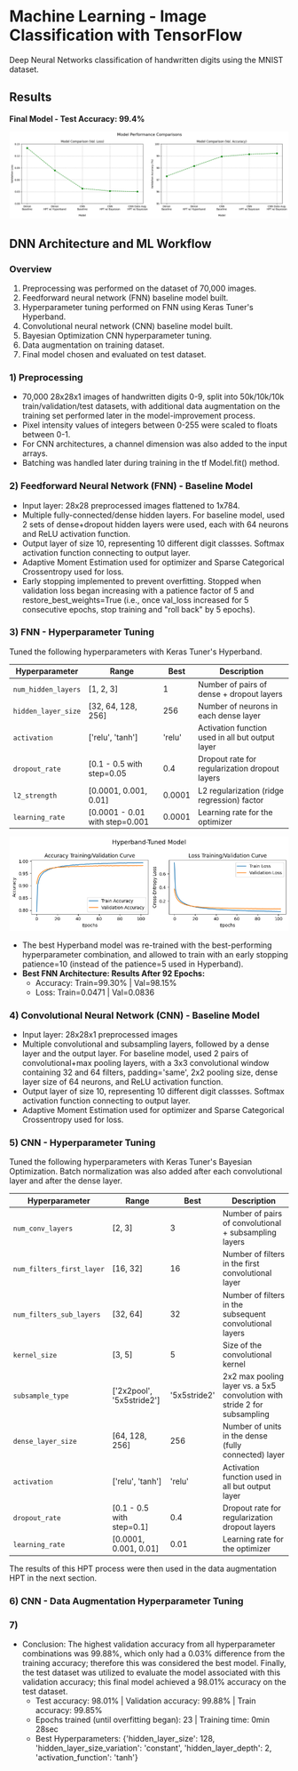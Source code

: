 # Machine Learning - Image Classification with TensorFlow
Deep Neural Networks classification of handwritten digits using the MNIST dataset.

## Results
**Final Model - Test Accuracy: 99.4%**

<img src="assets/img/model-comparisons.png">

## DNN Architecture and ML Workflow

### Overview
1) Preprocessing was performed on the dataset of 70,000 images.
2) Feedforward neural network (FNN) baseline model built.
3) Hyperparameter tuning performed on FNN using Keras Tuner's Hyperband.
4) Convolutional neural network (CNN) baseline model built.
5) Bayesian Optimization CNN hyperparameter tuning.
6) Data augmentation on training dataset.
7) Final model chosen and evaluated on test dataset.

### 1) Preprocessing
- 70,000 28x28x1 images of handwritten digits 0-9, split into 50k/10k/10k train/validation/test datasets, with additional data augmentation on the training set performed later in the model-improvement process.
- Pixel intensity values of integers between 0-255 were scaled to floats between 0-1.
- For CNN architectures, a channel dimension was also added to the input arrays.
- Batching was handled later during training in the tf Model.fit() method.

### 2) Feedforward Neural Network (FNN) - Baseline Model
- Input layer: 28x28 preprocessed images flattened to 1x784.
- Multiple fully-connected/dense hidden layers. For baseline model, used 2 sets of dense+dropout hidden layers were used, each with 64 neurons and ReLU activation function.
- Output layer of size 10, representing 10 different digit classses. Softmax activation function connecting to output layer.
- Adaptive Moment Estimation used for optimizer and Sparse Categorical Crossentropy used for loss.
- Early stopping implemented to prevent overfitting. Stopped when validation loss began increasing with a patience factor of 5 and restore_best_weights=True (i.e., once val_loss increased for 5 consecutive epochs, stop training and "roll back" by 5 epochs).

### 3) FNN - Hyperparameter Tuning
Tuned the following hyperparameters with Keras Tuner's Hyperband.

| Hyperparameter            | Range                          | Best   | Description |
|---------------------------|--------------------------------|--------|-------------|
| `num_hidden_layers`       | [1, 2, 3]                      | 1      | Number of pairs of dense + dropout layers |
| `hidden_layer_size`       | [32, 64, 128, 256]             | 256    | Number of neurons in each dense layer |
| `activation`              | ['relu', 'tanh']               | 'relu' | Activation function used in all but output layer |
| `dropout_rate`            | [0.1 - 0.5 with step=0.05      | 0.4    | Dropout rate for regularization dropout layers |
| `l2_strength`             | [0.0001, 0.001, 0.01]          | 0.0001 | L2 regularization (ridge regression) factor |
| `learning_rate`           | [0.0001 - 0.01 with step=0.001 | 0.0001 | Learning rate for the optimizer |
 
<img src="assets/img/training-curve-dense-hpt.png">

- The best Hyperband model was re-trained with the best-performing hyperparameter combination, and allowed to train with an early stopping patience=10 (instead of the patience=5 used in Hyperband).
- **Best FNN Architecture: Results After 92 Epochs:**
  - Accuracy: Train=99.30% | Val=98.15%
  - Loss: Train=0.0471 | Val=0.0836
 
### 4) Convolutional Neural Network (CNN) - Baseline Model
- Input layer: 28x28x1 preprocessed images
- Multiple convolutional and subsampling layers, followed by a dense layer and the output layer. For baseline model, used 2 pairs of convolutional+max pooling layers, with a 3x3 convolutional window containing 32 and 64 filters, padding='same', 2x2 pooling size, dense layer size of 64 neurons, and ReLU activation function.
- Output layer of size 10, representing 10 different digit classses. Softmax activation function connecting to output layer.
- Adaptive Moment Estimation used for optimizer and Sparse Categorical Crossentropy used for loss.

### 5) CNN - Hyperparameter Tuning
Tuned the following hyperparameters with Keras Tuner's Bayesian Optimization. Batch normalization was also added after each convolutional layer and after the dense layer.

| Hyperparameter            | Range                      | Best         | Description |
|---------------------------|----------------------------|--------------|-------------|
| `num_conv_layers`         | [2, 3]                     | 3            | Number of pairs of convolutional + subsampling layers |
| `num_filters_first_layer` | [16, 32]                   | 16           | Number of filters in the first convolutional layer |
| `num_filters_sub_layers`  | [32, 64]                   | 32           | Number of filters in the subsequent convolutional layers |
| `kernel_size`             | [3, 5]                     | 5            | Size of the convolutional kernel |
| `subsample_type`          | ['2x2pool', '5x5stride2']  | '5x5stride2' | 2x2 max pooling layer vs. a 5x5 convolution with stride 2 for subsampling |
| `dense_layer_size`        | [64, 128, 256]             | 256          | Number of units in the dense (fully connected) layer |
| `activation`              | ['relu', 'tanh']           | 'relu'       | Activation function used in all but output layer |
| `dropout_rate`            | [0.1 - 0.5 with step=0.1]  | 0.4          | Dropout rate for regularization dropout layers |
| `learning_rate`           | [0.0001, 0.001, 0.01]      | 0.01         | Learning rate for the optimizer |

The results of this HPT process were then used in the data augmentation HPT in the next section.

### 6) CNN - Data Augmentation Hyperparameter Tuning


### 7) 

- Conclusion: The highest validation accuracy from all hyperparameter combinations was 99.88%, which only had a 0.03% difference from the training accuracy; therefore this was considered the best model. Finally, the test dataset was utilized to evaluate the model associated with this validation accuracy; this final model achieved a 98.01% accuracy on the test dataset.
  - Test accuracy: 98.01% | Validation accuracy: 99.88% | Train accuracy: 99.85%
  - Epochs trained (until overfitting began): 23 | Training time: 0min 28sec
  - Best Hyperparameters: {'hidden_layer_size': 128, 'hidden_layer_size_variation': 'constant', 'hidden_layer_depth': 2, 'activation_function': 'tanh'}
